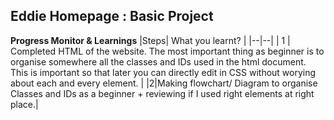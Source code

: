 
## Eddie Homepage : Basic Project

**Progress Monitor & Learnings**
|Steps| What you learnt? |
|--|--|
| 1 | Completed HTML of the website. The most important thing as beginner is to organise somewhere all the classes and IDs used in the html document. This is important so that later you can directly edit in CSS without worying about each and every element. |
|2|Making flowchart/ Diagram to organise Classes and IDs as a beginner + reviewing if I used right elements at right place.|
